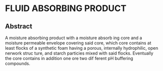 # FLUID ABSORBING PRODUCT

## Abstract
A moisture absorbing product with a moisture absorb ing core and a moisture permeable envelope covering said core, which core contains at least flocks of a synthetic foam having a porous, internally hydrophilic, open nerwork struc ture, and starch particies mixed with said flocks. Eventually the core contains in addition one ore two dif ferent pH buffering compounds.